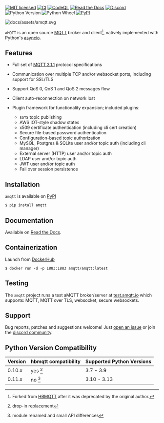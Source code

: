 [![MIT licensed](https://img.shields.io/github/license/Yakifo/amqtt?style=plastic)](https://amqtt.readthedocs.io/en/latest/)
[![CI](https://github.com/Yakifo/amqtt/actions/workflows/ci.yml/badge.svg?branch=rc)](https://github.com/Yakifo/amqtt/actions/workflows/ci.yml)
[![CodeQL](https://github.com/Yakifo/amqtt/actions/workflows/codeql-analysis.yml/badge.svg)](https://github.com/Yakifo/amqtt/actions/workflows/codeql-analysis.yml)
[![Read the Docs](https://img.shields.io/readthedocs/amqtt/v0.11.0?style=plastic&logo=readthedocs)](https://amqtt.readthedocs.io/)
[![Discord](https://dcbadge.limes.pink/api/server/https://discord.gg/S3sP6dDaF3?style=plastic)](https://discord.gg/S3sP6dDaF3)
![Python Version](https://img.shields.io/pypi/pyversions/amqtt?style=plastic&logo=python&logoColor=yellow)
![Python Wheel](https://img.shields.io/pypi/wheel/amqtt?style=plastic)
[![PyPI](https://img.shields.io/pypi/v/amqtt?style=plastic&logo=python&logoColor=yellow)](https://pypi.org/project/amqtt/)

![docs/assets/amqtt.svg](https://raw.githubusercontent.com/Yakifo/amqtt/refs/tags/v0.11.0/docs/assets/amqtt.svg)

`aMQTT` is an open source [MQTT](http://www.mqtt.org) broker and client[^1], natively implemented with Python's [asyncio](https://docs.python.org/3/library/asyncio.html).

## Features

- Full set of [MQTT 3.1.1](http://docs.oasis-open.org/mqtt/mqtt/v3.1.1/os/mqtt-v3.1.1-os.html) protocol specifications
- Communication over multiple TCP and/or websocket ports, including support for SSL/TLS
- Support QoS 0, QoS 1 and QoS 2 messages flow
- Client auto-reconnection on network lost

- Plugin framework for functionality expansion; included plugins:
    - `$SYS` topic publishing
    - AWS IOT-style shadow states
    - x509 certificate authentication (including cli cert creation)
    - Secure file-based password authentication
    - Configuration-based topic authorization
    - MySQL, Postgres & SQLite user and/or topic auth (including cli manager)
    - External server (HTTP) user and/or topic auth
    - LDAP user and/or topic auth
    - JWT user and/or topic auth
    - Fail over session persistence

## Installation

`amqtt` is available on [PyPI](https://pypi.python.org/pypi/amqtt)

```bash
$ pip install amqtt
```

## Documentation

Available on [Read the Docs](http://amqtt.readthedocs.org/).

## Containerization

Launch from [DockerHub](https://hub.docker.com/repositories/amqtt)

```shell
$ docker run -d -p 1883:1883 amqtt/amqtt:latest
```

## Testing

The `amqtt` project runs a test aMQTT broker/server at [test.amqtt.io](https://test.amqtt.io) which supports: MQTT, MQTT over TLS, websocket, secure websockets.


## Support

Bug reports, patches and suggestions welcome! Just [open an issue](https://github.com/Yakifo/amqtt/issues/new) or join the [discord community](https://discord.gg/S3sP6dDaF3).

## Python Version Compatibility

| Version | hbmqtt compatibility | Supported Python Versions |
| ------- | -------------------- | ------------------------- |
| 0.10.x  | yes [^2]             | 3.7 - 3.9                 |
| 0.11.x  | no [^3]              | 3.10 - 3.13               |


[^1]: Forked from [HBMQTT](https://github.com/beerfactory/hbmqtt) after it was deprecated by the original author.

[^2]: drop-in replacement

[^3]: module renamed and small API differences
